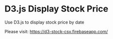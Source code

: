 # D3.js Display Stock Price
Use D3.js to display stock price by date

Please visit: https://d3-stock-csv.firebaseapp.com/
